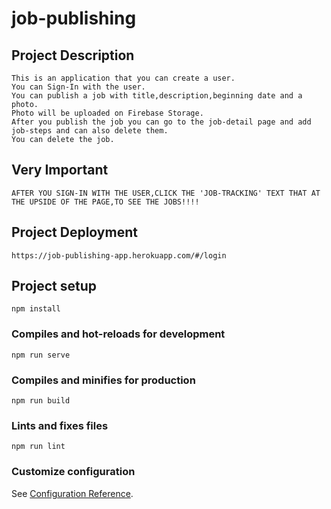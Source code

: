 # job-publishing

## Project Description
```
This is an application that you can create a user.
You can Sign-In with the user.
You can publish a job with title,description,beginning date and a photo.
Photo will be uploaded on Firebase Storage.
After you publish the job you can go to the job-detail page and add job-steps and can also delete them.
You can delete the job.
```

## Very Important
```
AFTER YOU SIGN-IN WITH THE USER,CLICK THE 'JOB-TRACKING' TEXT THAT AT THE UPSIDE OF THE PAGE,TO SEE THE JOBS!!!!
```

## Project Deployment
```
https://job-publishing-app.herokuapp.com/#/login
```



## Project setup
```
npm install
```

### Compiles and hot-reloads for development
```
npm run serve
```

### Compiles and minifies for production
```
npm run build
```

### Lints and fixes files
```
npm run lint
```

### Customize configuration
See [Configuration Reference](https://cli.vuejs.org/config/).
